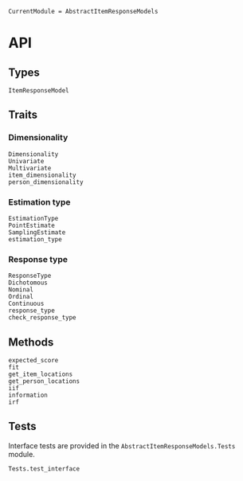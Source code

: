 ```@meta
CurrentModule = AbstractItemResponseModels
```

# API
## Types
```@docs
ItemResponseModel
```

## Traits
### Dimensionality
```@docs
Dimensionality
Univariate
Multivariate
item_dimensionality
person_dimensionality
```

### Estimation type
```@docs
EstimationType
PointEstimate
SamplingEstimate
estimation_type
```

### Response type
```@docs
ResponseType
Dichotomous
Nominal
Ordinal
Continuous
response_type
check_response_type
```

## Methods
```@docs
expected_score
fit
get_item_locations
get_person_locations
iif
information
irf
```

## Tests
Interface tests are provided in the `AbstractItemResponseModels.Tests` module. 

```@docs
Tests.test_interface
```
